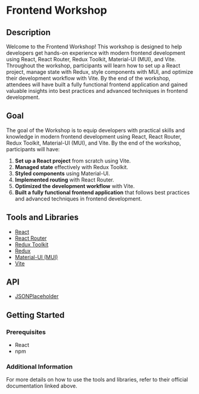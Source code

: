 # Frontend Workshop

## Description
Welcome to the Frontend Workshop! This workshop is designed to help developers get hands-on experience with modern frontend development using React, React Router, Redux Toolkit, Material-UI (MUI), and Vite. Throughout the workshop, participants will learn how to set up a React project, manage state with Redux, style components with MUI, and optimize their development workflow with Vite. By the end of the workshop, attendees will have built a fully functional frontend application and gained valuable insights into best practices and advanced techniques in frontend development.

## Goal

The goal of the Workshop is to equip developers with practical skills and knowledge in modern frontend development using React, React Router, Redux Toolkit, Material-UI (MUI), and Vite. By the end of the workshop, participants will have:

1. **Set up a React project** from scratch using Vite.
2. **Managed state** effectively with Redux Toolkit.
3. **Styled components** using Material-UI.
4. **Implemented routing** with React Router.
5. **Optimized the development workflow** with Vite.
6. **Built a fully functional frontend application** that follows best practices and advanced techniques in frontend development.

## Tools and Libraries

- [React](https://reactjs.org/)
- [React Router](https://reactrouter.com/)
- [Redux Toolkit](https://redux-toolkit.js.org/)
- [Redux](https://redux.js.org/)
- [Material-UI (MUI)](https://mui.com/)
- [Vite](https://vitejs.dev/)

## API
- [JSONPlaceholder](https://jsonplaceholder.typicode.com/)

## Getting Started

### Prerequisites
- React
- npm

### Additional Information
For more details on how to use the tools and libraries, refer to their official documentation linked above.
